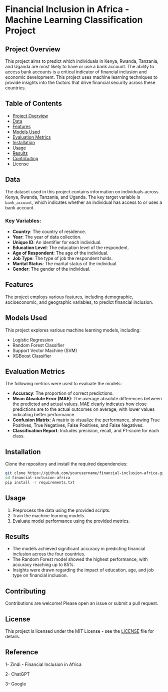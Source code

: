 # Financial Inclusion in Africa - Machine Learning Classification Project

## Project Overview

This project aims to predict which individuals in Kenya, Rwanda, Tanzania, and Uganda are most likely to have or use a bank account. The ability to access bank accounts is a critical indicator of financial inclusion and economic development. This project uses machine learning techniques to provide insights into the factors that drive financial security across these countries.

## Table of Contents

- [Project Overview](#project-overview)
- [Data](#data)
- [Features](#features)
- [Models Used](#models-used)
- [Evaluation Metrics](#evaluation-metrics)
- [Installation](#installation)
- [Usage](#usage)
- [Results](#results)
- [Contributing](#contributing)
- [License](#license)

## Data

The dataset used in this project contains information on individuals across Kenya, Rwanda, Tanzania, and Uganda. The key target variable is `bank_account`, which indicates whether an individual has access to or uses a bank account.

### Key Variables:
- **Country**: The country of residence.
- **Year**: The year of data collection.
- **Unique ID**: An identifier for each individual.
- **Education Level**: The education level of the respondent.
- **Age of Respondent**: The age of the individual.
- **Job Type**: The type of job the respondent holds.
- **Marital Status**: The marital status of the individual.
- **Gender**: The gender of the individual.

## Features

The project employs various features, including demographic, socioeconomic, and geographic variables, to predict financial inclusion.

## Models Used

This project explores various machine learning models, including:
- Logistic Regression
- Random Forest Classifier
- Support Vector Machine (SVM)
- XGBoost Classifier

## Evaluation Metrics

The following metrics were used to evaluate the models:
- **Accuracy**: The proportion of correct predictions.
- **Mean Absolute Error (MAE)**: The average absolute differences between the predicted and actual values. MAE clearly indicates how close predictions are to the actual outcomes on average, with lower values indicating better performance.
- **Confusion Matrix**: A matrix to visualize the performance, showing True Positives, True Negatives, False Positives, and False Negatives.
- **Classification Report**: Includes precision, recall, and F1-score for each class.

## Installation

Clone the repository and install the required dependencies:

```bash
git clone https://github.com/yourusername/financial-inclusion-africa.git
cd financial-inclusion-africa
pip install -r requirements.txt
```

## Usage

1. Preprocess the data using the provided scripts.
2. Train the machine learning models.
3. Evaluate model performance using the provided metrics.

## Results

- The models achieved significant accuracy in predicting financial inclusion across the four countries.
- The Random Forest model showed the highest performance, with accuracy reaching up to 85%.
- Insights were drawn regarding the impact of education, age, and job type on financial inclusion.

## Contributing

Contributions are welcome! Please open an issue or submit a pull request.

## License

This project is licensed under the MIT License - see the [LICENSE](LICENSE) file for details.

## Reference
1- Zindi - Financial Inclusion in Africa

2- ChatGPT

3- Google
